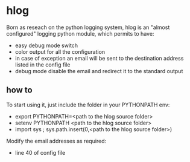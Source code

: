 hlog
=============

Born as reseach on the python logging system, 
hlog is an "almost configured" logging python module, which permits to have:

* easy debug mode switch
* color output for all the configuration
* in case of exception an email will be sent to the destination address listed in the config file
* debug mode disable the email and redirect it to the standard output

how to
---

To start using it, 
just include the folder in your PYTHONPATH env:

* export PYTHONPATH=\<path to the hlog source folder\>
* setenv PYTHONPATH \<path to the hlog source folder\>
* import sys ; sys.path.insert(0,\<path to the hlog source folder\>)


Modify the email addresses as required:
* line 40 of config file

